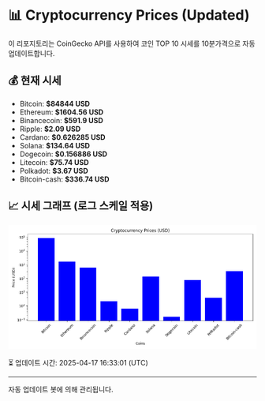 
# 📊 Cryptocurrency Prices (Updated)

이 리포지토리는 CoinGecko API를 사용하여 코인 TOP 10 시세를 10분가격으로 자동 업데이트합니다.

## 💰 현재 시세
- Bitcoin: **$84844 USD**
- Ethereum: **$1604.56 USD**
- Binancecoin: **$591.9 USD**
- Ripple: **$2.09 USD**
- Cardano: **$0.626285 USD**
- Solana: **$134.64 USD**
- Dogecoin: **$0.156886 USD**
- Litecoin: **$75.74 USD**
- Polkadot: **$3.67 USD**
- Bitcoin-cash: **$336.74 USD**

## 📈 시세 그래프 (로그 스케일 적용)
![Crypto Prices](crypto_prices.png)

⏳ 업데이트 시간: 2025-04-17 16:33:01 (UTC)

---
자동 업데이트 봇에 의해 관리됩니다.

